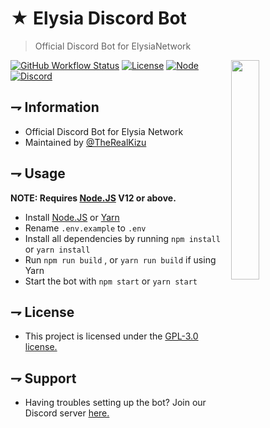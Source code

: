 <!--- TITLE --->
# ★ Elysia Discord Bot
> Official Discord Bot for ElysiaNetwork

<!--- IMAGE --->
<img src="https://cdn.discordapp.com/icons/770937601757544458/3ce6dc539ec2c4b2d57d9ec3e34613bd.png?size=1024" width=30% align="right">

<!--- BADGES --->
[![GitHub Workflow Status](https://img.shields.io/github/workflow/status/ElysiaNetwork/Elysia-DiscordBot/Compile%20Test?style=flat-square)](https://www.youtube.com/watch?v=dQw4w9WgXcQ)
[![License](https://img.shields.io/github/license/ElysiaNetwork/Elysia-DiscordBot?style=flat-square)](https://github.com/ElysiaNetwork/Elysia-DiscordBot/blob/master/LICENSE)
[![Node](https://img.shields.io/badge/node-%3E%3D12.0-brightgreen?style=flat-square)](https://nodejs.org)
[![Discord](https://img.shields.io/discord/770937601757544458?color=blue&style=flat-square)](https://discord.gg/m55hgDQ)

<!--- KEY INFORMATION --->
## ⇁ Information

   * Official Discord Bot for Elysia Network
   * Maintained by [@TheRealKizu](https://www.youtube.com/watch?v=dQw4w9WgXcQ)

## ⇁ Usage

   **NOTE: Requires [Node.JS](https://nodejs.org/en/) V12 or above.**

   * Install [Node.JS](https://nodejs.org/en/) or [Yarn](https://yarnpkg.com)
   * Rename `.env.example` to `.env`
   * Install all dependencies by running `npm install` or `yarn install`
   * Run `npm run build` , or `yarn run build` if using Yarn
   * Start the bot with `npm start` or `yarn start`

<!--- LICENSE --->
## ⇁ License

   * This project is licensed under the [GPL-3.0 license.](LICENSE)

<!--- SUPPORT --->
## ⇁ Support

   * Having troubles setting up the bot? Join our Discord server [here.](https://discord.gg/m55hgDQ)
